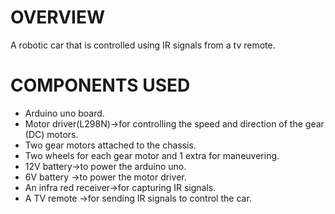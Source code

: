 # OVERVIEW
A robotic car that is controlled using IR signals from a tv remote.<br>
# COMPONENTS USED
* Arduino uno board.<br>
* Motor driver(L298N)->for controlling the speed and direction of the gear (DC) motors.<br> 
* Two gear motors attached to the chassis.<br>
* Two wheels for each gear motor and 1 extra for maneuvering.<br> 
* 12V battery->to power the arduino uno.<br>
* 6V battery ->to power the motor driver.<br>
* An infra red receiver->for capturing IR signals.<br> 
* A TV remote ->for sending IR signals to control the car.
